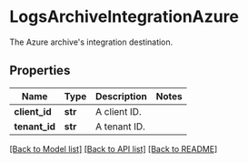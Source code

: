 # LogsArchiveIntegrationAzure

The Azure archive's integration destination.

## Properties
Name | Type | Description | Notes
------------ | ------------- | ------------- | -------------
**client_id** | **str** | A client ID. | 
**tenant_id** | **str** | A tenant ID. | 

[[Back to Model list]](README.md#documentation-for-models) [[Back to API list]](README.md#documentation-for-api-endpoints) [[Back to README]](README.md)



